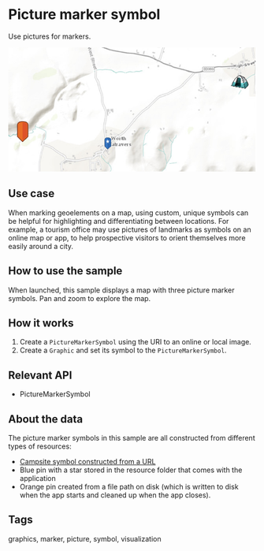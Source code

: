 # Picture marker symbol

Use pictures for markers.

![Image of picture marker symbol](PictureMarkerSymbol.png)

## Use case

When marking geoelements on a map, using custom, unique symbols can be helpful for highlighting and differentiating between locations. For example, a tourism office may use pictures of landmarks as symbols on an online map or app, to help prospective visitors to orient themselves more easily around a city.

## How to use the sample

When launched, this sample displays a map with three picture marker symbols. Pan and zoom to explore the map.

## How it works

1. Create a `PictureMarkerSymbol` using the URI to an online or local image.
2. Create a `Graphic` and set its symbol to the `PictureMarkerSymbol`.

## Relevant API

*   PictureMarkerSymbol

## About the data

The picture marker symbols in this sample are all constructed from different types of resources:
 * [Campsite symbol constructed from a URL](http://sampleserver6.arcgisonline.com/arcgis/rest/services/Recreation/FeatureServer/0/images/e82f744ebb069bb35b234b3fea46deae)
 * Blue pin with a star stored in the resource folder that comes with the application
 * Orange pin created from a file path on disk (which is written to disk when the app starts and cleaned up when the app closes).

## Tags

graphics, marker, picture, symbol, visualization
